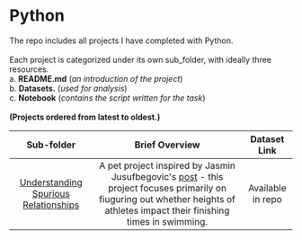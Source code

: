 # Python
The repo includes all projects I have completed with Python.<br>
<br>
Each project is categorized under its own sub_folder, with ideally three resources.<br>
a. **README.md** (*an introduction of the project*) <br>
b. **Datasets.** (*used for analysis*) <br>
c. **Notebook** (*contains the script written for the task*)<br>
<br>
**(Projects ordered from latest to oldest.)**
<br>

| Sub-folder | Brief Overview |  Dataset Link  |  
|:-:|:-:|:-:|
| [Understanding Spurious Relationships](https://github.com/AbdullahAsghar/Python/tree/main/Understanding%20Spurious%20Relationships) | A pet project inspired by Jasmin Jusufbegovic's [post](https://www.linkedin.com/in/jasmin-jusufbegovic-560140210/) - this project focuses primarily on fiuguring out whether heights of athletes impact their finishing times in swimming. | Available in repo |
